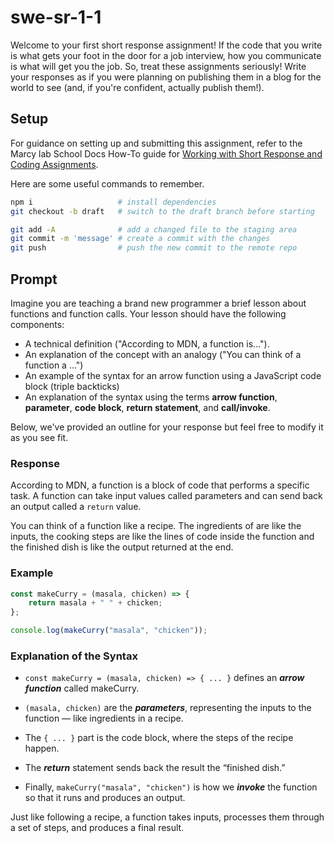 # swe-sr-1-1

Welcome to your first short response assignment! If the code that you write is what gets your foot in the door for a job interview, how you communicate is what will get you the job. So, treat these assignments seriously! Write your responses as if you were planning on publishing them in a blog for the world to see (and, if you're confident, actually publish them!).

## Setup

For guidance on setting up and submitting this assignment, refer to the Marcy lab School Docs How-To guide for [Working with Short Response and Coding Assignments](https://marcylabschool.gitbook.io/marcy-lab-school-docs/how-tos/working-with-assignments#how-to-work-on-assignments).

Here are some useful commands to remember.

```sh
npm i                   # install dependencies
git checkout -b draft   # switch to the draft branch before starting

git add -A              # add a changed file to the staging area
git commit -m 'message' # create a commit with the changes
git push                # push the new commit to the remote repo
```

## Prompt

Imagine you are teaching a brand new programmer a brief lesson about functions and function calls. Your lesson should have the following components:

* A technical definition ("According to MDN, a function is...").
* An explanation of the concept with an analogy ("You can think of a function a ...")
* An example of the syntax for an arrow function using a JavaScript code block (triple backticks)
* An explanation of the syntax using the terms **arrow function**, **parameter**, **code block**, **return statement**, and **call/invoke**.

Below, we've provided an outline for your response but feel free to modify it as you see fit.

### Response

According to MDN, a function is a block of code that performs a specific task. A function can take input values called parameters and can send back an output called a `return` value.

You can think of a function like a recipe. The ingredients of are like the inputs, the cooking steps are like the lines of code inside the function and the finished dish is like the output returned at the end. 

### Example

```js
const makeCurry = (masala, chicken) => {
    return masala + " " + chicken;
};

console.log(makeCurry("masala", "chicken"));
```

### Explanation of the Syntax

- `const makeCurry = (masala, chicken) => { ... }` defines an ***arrow function*** called makeCurry.

- `(masala, chicken)` are the ***parameters***, representing the inputs to the function — like ingredients in a recipe.

- The `{ ... }` part is the code block, where the steps of the recipe happen.

- The ***return*** statement sends back the result the “finished dish.”

- Finally, `makeCurry("masala", "chicken")` is how we ***invoke*** the function so that it runs and produces an output.

Just like following a recipe, a function takes inputs, processes them through a set of steps, and produces a final result.
